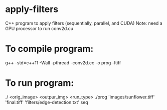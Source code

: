 # apply-filters
C++ program to apply filters (sequentially, parallel, and CUDA)
Note: need a GPU processor to run conv2d.cu

# To compile program:
g++ -std=c++11 -Wall -pthread -conv2d.cc -o prog -ltiff

# To run program:
./<program> <orig_image> <outpur_img> <filter> <run_type>
./prog 'images/sunflower.tiff' 'final.tiff' 'filters/edge-detection.txt' seq

